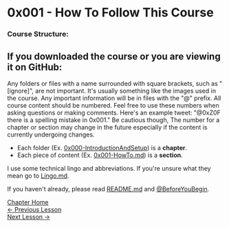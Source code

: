 # 0x001 - How To Follow This Course
### Course Structure:

## If you downloaded the course or you are viewing it on GitHub:

Any folders or files with a name surrounded with square brackets, such as "[ignore]", are not important. It's usually something like the images used in the course. Any important information will be in files with the "@" prefix. All course content should be numbered. Feel free to use these numbers when asking questions or making comments. Here's an example tweet: "@0xZ0F there is a spelling mistake in 0x001." Be cautious though, The number for a chapter or section may change in the future especially if the content is currently undergoing changes.

* Each folder (Ex. [0x000-IntroductionAndSetup](0x000-IntroductionAndSetup)) is a **chapter**.
* Each piece of content (Ex. [0x001-HowTo.md](0x001-HowTo.md)) is a **section**.

I use some technical lingo and abbreviations. If you're unsure what they mean go to [Lingo.md](../Lingo.md).

If you haven't already, please read [README.md](../README.md) and [@BeforeYouBegin](../@BeforeYouBegin.md).

[Chapter Home](0x000-IntroductionAndSetup.md)  
[<- Previous Lesson](0x000-IntroductionAndSetup.md)  
[Next Lesson ->](0x002-Setup.md)